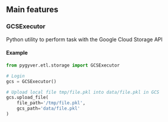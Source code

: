 ## Main features

### GCSExecutor

Python utility to perform task with the Google Cloud Storage API

#### Example

```python
from pygyver.etl.storage import GCSExecutor

# Login
gcs = GCSExecutor()

# Upload local file tmp/file.pkl into data/file.pkl in GCS
gcs.upload_file(
    file_path='/tmp/file.pkl',
    gcs_path='data/file.pkl'
)
```
